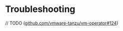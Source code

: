 # Troubleshooting

// TODO ([github.com/vmware-tanzu/vm-operator#124](https://github.com/vmware-tanzu/vm-operator/issues/124))
